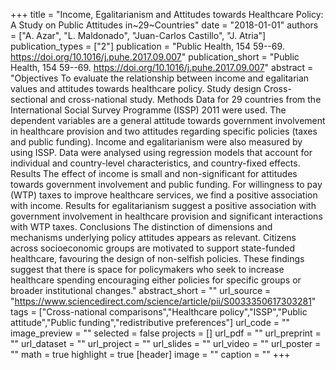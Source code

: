 +++
title = "Income, Egalitarianism and Attitudes towards Healthcare Policy: A Study on Public Attitudes in~29~Countries"
date = "2018-01-01"
authors = ["A. Azar", "L. Maldonado", "Juan-Carlos Castillo", "J. Atria"]
publication_types = ["2"]
publication = "Public Health, 154 59--69. https://doi.org/10.1016/j.puhe.2017.09.007"
publication_short = "Public Health, 154 59--69. https://doi.org/10.1016/j.puhe.2017.09.007"
abstract = "Objectives To evaluate the relationship between income and egalitarian values and attitudes towards healthcare policy. Study design Cross-sectional and cross-national study. Methods Data for 29 countries from the International Social Survey Programme (ISSP) 2011 were used. The dependent variables are a general attitude towards government involvement in healthcare provision and two attitudes regarding specific policies (taxes and public funding). Income and egalitarianism were also measured by using ISSP. Data were analysed using regression models that account for individual and country-level characteristics, and country-fixed effects. Results The effect of income is small and non-significant for attitudes towards government involvement and public funding. For willingness to pay (WTP) taxes to improve healthcare services, we find a positive association with income. Results for egalitarianism suggest a positive association with government involvement in healthcare provision and significant interactions with WTP taxes. Conclusions The distinction of dimensions and mechanisms underlying policy attitudes appears as relevant. Citizens across socioeconomic groups are motivated to support state-funded healthcare, favouring the design of non-selfish policies. These findings suggest that there is space for policymakers who seek to increase healthcare spending encouraging either policies for specific groups or broader institutional changes."
abstract_short = ""
url_source = "https://www.sciencedirect.com/science/article/pii/S0033350617303281"
tags = ["Cross-national comparisons","Healthcare policy","ISSP","Public attitude","Public funding","redistributive preferences"]
url_code = ""
image_preview = ""
selected = false
projects = []
url_pdf = ""
url_preprint = ""
url_dataset = ""
url_project = ""
url_slides = ""
url_video = ""
url_poster = ""
math = true
highlight = true
[header]
image = ""
caption = ""
+++
